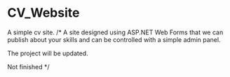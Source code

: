 # CV_Website
A simple cv site.
/* 
A site designed using ASP.NET Web Forms that we can publish about your skills and can be controlled with a simple admin panel.

The project will be updated.

Not finished
*/

